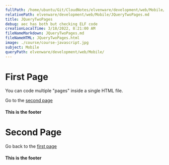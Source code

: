 ```yaml
---
fullPath: /home/ubuntu/Git/CloudNotes/elvenware/development/web/Mobile/JQueryTwoPages.md
relativePath: elvenware/development/web/Mobile/JQueryTwoPages.md
title: JQueryTwoPages
debug: aec has both but checking ELF code
creationLocalTime: 3/18/2022, 8:21:00 AM
fileNameMarkdown: JQueryTwoPages.md
fileNameHTML: JQueryTwoPages.html
image: ./course/course-javascript.jpg
subject: Mobile
queryPath: elvenware/development/web/Mobile/
---
```


<!-- toc -->
<!-- tocstop -->

First Page
==========

You can code multiple "pages" inside a single HTML file.

Go to the [second page](#page02)

#### This is the footer

Second Page
===========

Go back to the [first page](#page01)

#### This is the footer

